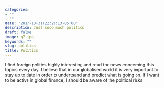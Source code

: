```yaml
---
categories:
- ""
- ""
date: "2017-10-31T22:26:13-05:00"
description: Just sooo much politics
draft: false
image: g7.jpg
keywords: ""
slug: politics
title: Politics
---
```


I find foreign politics highly interesting and read the news concerning this topics every day. I believe that in our globalised world it is very important to stay up to date in order to undertsand and predict what is going on. If I want to be active in global finance, I should be aware of the political risks